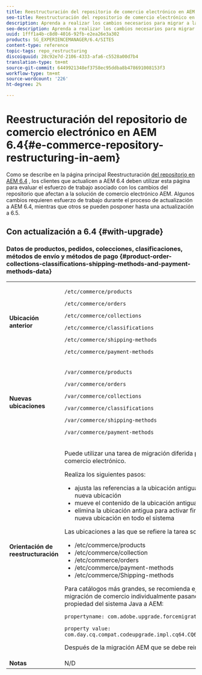 ```yaml
---
title: Reestructuración del repositorio de comercio electrónico en AEM 6.4
seo-title: Reestructuración del repositorio de comercio electrónico en AEM 6.4
description: Aprenda a realizar los cambios necesarios para migrar a la nueva estructura de repositorio en AEM 6.4 para comercio electrónico.
seo-description: Aprenda a realizar los cambios necesarios para migrar a la nueva estructura de repositorio en AEM 6.4 para comercio electrónico.
uuid: 1fff1a4b-c8d0-4016-92fb-e2ea26e3a302
products: SG_EXPERIENCEMANAGER/6.4/SITES
content-type: reference
topic-tags: repo_restructuring
discoiquuid: 28c92e7d-2106-4333-afa6-c5528a00d7b4
translation-type: tm+mt
source-git-commit: 6449921348ef3758ec95ddba8b478691008153f3
workflow-type: tm+mt
source-wordcount: '226'
ht-degree: 2%

---
```



# Reestructuración del repositorio de comercio electrónico en AEM 6.4{#e-commerce-repository-restructuring-in-aem}

Como se describe en la página principal Reestructuración [del repositorio en AEM 6.4](/help/sites-deploying/repository-restructuring.md) , los clientes que actualicen a AEM 6.4 deben utilizar esta página para evaluar el esfuerzo de trabajo asociado con los cambios del repositorio que afectan a la solución de comercio electrónico AEM. Algunos cambios requieren esfuerzo de trabajo durante el proceso de actualización a AEM 6.4, mientras que otros se pueden posponer hasta una actualización a 6.5.

## Con actualización a 6.4 {#with-upgrade}

### Datos de productos, pedidos, colecciones, clasificaciones, métodos de envío y métodos de pago {#product-order-collections-classifications-shipping-methods-and-payment-methods-data}

<table> 
 <tbody>
  <tr>
   <td><strong>Ubicación anterior</strong></td> 
   <td><p><code>/etc/commerce/products</code></p> <p><code>/etc/commerce/orders</code></p> <p><code>/etc/commerce/collections</code></p> <p><code>/etc/commerce/classifications</code></p> <p><code>/etc/commerce/shipping-methods</code></p> <p><code>/etc/commerce/payment-methods</code></p> </td> 
  </tr>
  <tr>
   <td><strong>Nuevas ubicaciones</strong></td> 
   <td><p><code>/var/commerce/products</code></p> <p><code>/var/commerce/orders</code></p> <p><code>/var/commerce/collections</code></p> <p><code>/var/commerce/classifications</code></p> <p><code>/var/commerce/shipping-methods</code></p> <p><code>/var/commerce/payment-methods</code></p> </td> 
  </tr>
  <tr>
   <td><strong>Orientación de reestructuración</strong></td> 
   <td><p>Puede utilizar una tarea de migración <a href="/help/sites-deploying/lazy-content-migration.md" target="_blank"></a> diferida para migrar datos de comercio electrónico.</p> <p>Realiza los siguientes pasos:</p> 
    <ul> 
     <li>ajusta las referencias a la ubicación antigua para que apunten a la nueva ubicación</li> 
     <li>mueve el contenido de la ubicación antigua a la nueva ubicación</li> 
     <li>elimina la ubicación antigua para activar finalmente el uso de la nueva ubicación en todo el sistema</li> 
    </ul> <p>Las ubicaciones a las que se refiere la tarea son:</p> 
    <ul> 
     <li>/etc/commerce/products</li> 
     <li>/etc/commerce/collection<br /> </li> 
     <li>/etc/commerce/orders<br /> </li> 
     <li>/etc/commerce/payment-methods<br /> </li> 
     <li>/etc/commerce/Shipping-methods<br /> </li> 
    </ul> <p>Para catálogos más grandes, se recomienda ejecutar la tarea de migración de comercio individualmente pasando la siguiente propiedad del sistema Java a AEM:</p> <p><code>propertyname: com.adobe.upgrade.forcemigration</code></p> <p><code>property value: com.day.cq.compat.codeupgrade.impl.cq64.CQ64CommerceMigrationTask</code></p> <p>Después de la migración AEM que se debe reiniciar.</p> </td> 
  </tr>
  <tr>
   <td><strong>Notas</strong></td> 
   <td>N/D<br /> </td> 
  </tr>
 </tbody>
</table>

